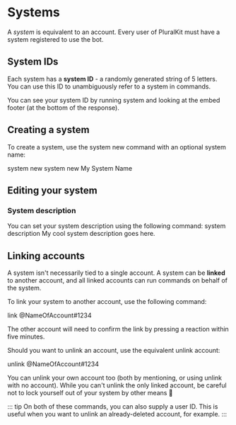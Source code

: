 ﻿---
systemName: My System Name
---

# Systems
A *system* is equivalent to an account. Every user of PluralKit must have a system registered to use the bot.

## System IDs
Each system has a **system ID** - a randomly generated string of 5 letters. You can use this ID to unambiguously refer to a system in commands.

You can see your system ID by running <Cmd inline>system</Cmd> and looking at the embed footer (at the bottom of the response).

## Creating a system
To create a system, use the <Cmd inline>system new</Cmd> command with an optional system name:

<CmdGroup>
<Cmd>system new</Cmd>
<Cmd>system new <Arg>My System Name</Arg></Cmd>
</CmdGroup>

## Editing your system

### System description
You can set your system description using the following command:
<Cmd>system description <Arg>My cool system description goes here.</Arg></Cmd>

## Linking accounts
A system isn't necessarily tied to a single account. A system can be **linked** to another account, and all linked accounts can run commands on behalf of the system.

To link your system to another account, use the following command:

<Cmd>link <Arg>@NameOfAccount#1234</Arg></Cmd>

The other account will need to confirm the link by pressing a reaction within five minutes.

Should you want to unlink an account, use the equivalent unlink account:

<Cmd>unlink <Arg>@NameOfAccount#1234</Arg></Cmd>

You can unlink your own account too (both by mentioning, or using <Cmd inline>unlink</Cmd> with no account). While you can't unlink the only linked account, be careful not to lock yourself out of your system by other means :slightly_smiling_face:

::: tip
On both of these commands, you can also supply a user ID. This is useful when you want to unlink an already-deleted account, for example.
:::